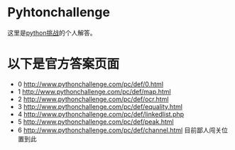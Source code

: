 # Pyhtonchallenge

这里是[python挑战](http://www.pythonchallenge.com)的个人解答。



# 以下是官方答案页面
- 0 http://www.pythonchallenge.com/pc/def/0.html
- 1 http://www.pythonchallenge.com/pc/def/map.html
- 2 http://www.pythonchallenge.com/pc/def/ocr.html 
- 3 http://www.pythonchallenge.com/pc/def/equality.html 
- 4 http://www.pythonchallenge.com/pc/def/linkedlist.php 
- 5 http://www.pythonchallenge.com/pc/def/peak.html
- 6 http://www.pythonchallenge.com/pc/def/channel.html
目前鄙人闯关位置到此
